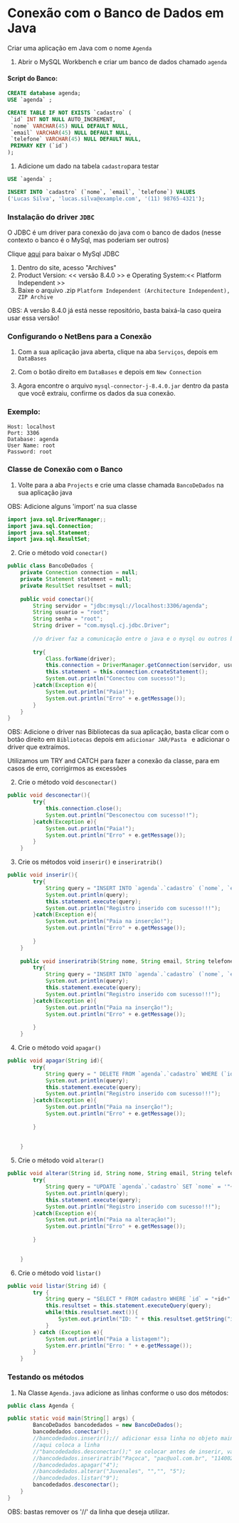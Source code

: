 # Conexão com o Banco de Dados em Java

Criar uma aplicação em Java com o nome `Agenda`

1. Abrir o MySQL Workbench e criar um banco de dados chamado `agenda`

#### Script do Banco:

```Sql
CREATE database agenda;
USE `agenda` ;

CREATE TABLE IF NOT EXISTS `cadastro` (
 `id` INT NOT NULL AUTO_INCREMENT,
 `nome` VARCHAR(45) NULL DEFAULT NULL,
 `email` VARCHAR(45) NULL DEFAULT NULL,
 `telefone` VARCHAR(45) NULL DEFAULT NULL,
 PRIMARY KEY (`id`)
);

```

1. Adicione um dado na tabela `cadastro`para testar

```Sql
USE `agenda` ;

INSERT INTO `cadastro` (`nome`, `email`, `telefone`) VALUES
('Lucas Silva', 'lucas.silva@example.com', '(11) 98765-4321');
```

### Instalação do driver `JDBC` 

O JDBC é um driver para conexão do java com o banco de dados (nesse contexto o banco é o MySql, mas poderiam ser outros)

Clique [aqui](https://dev.mysql.com/downloads/connector/j/) para baixar o MySql JDBC

1. Dentro do site, acesso "Archives" 
2. Product Version: << versão 8.4.0 >> e Operating System:<< Platform Independent >>
3. Baixe o arquivo .zip `Platform Independent (Architecture Independent), ZIP Archive`

OBS: A versão 8.4.0 já está nesse repositório, basta baixá-la caso queira usar essa versão!

### Configurando o NetBens para a Conexão

1. Com a sua aplicação java aberta, clique na aba `Serviços`, depois em `DataBases`

2. Com o botão direito em `DataBases` e depois em `New Connection`

3. Agora encontre o arquivo `mysql-connector-j-8.4.0.jar` dentro da pasta que você extraiu, confirme os dados da sua conexão.

### Exemplo:
```
Host: localhost
Port: 3306
Database: agenda
User Name: root
Password: root
```

### Classe de Conexão com o Banco
1. Volte para a aba `Projects` e crie uma classe chamada `BancoDeDados` na  sua aplicação java

OBS: Adicione alguns 'import' na sua classe

```Java
import java.sql.DriverManager;;
import java.sql.Connection;
import java.sql.Statement;
import java.sql.ResultSet;
```

2. Crie  o método void `conectar()`

```Java
public class BancoDeDados {
    private Connection connection = null;
    private Statement statement = null;
    private ResultSet resultset = null;
    
    public void conectar(){
        String servidor = "jdbc:mysql://localhost:3306/agenda";
        String usuario = "root";
        String senha = "root";
        String driver = "com.mysql.cj.jdbc.Driver";
        
        //o driver faz a comunicação entre o java e o mysql ou outros bancos
        
        try{
            Class.forName(driver);
            this.connection = DriverManager.getConnection(servidor, usuario, senha);
            this.statement = this.connection.createStatement();
            System.out.println("Conectou com sucesso!");
        }catch(Exception e){
            System.out.println("Paia!");
            System.out.println("Erro" + e.getMessage());
        }
    }
}
```
OBS: Adicione o driver nas Bibliotecas da sua aplicação, basta clicar com o botão direito em `Bibliotecas` depois em `adicionar JAR/Pasta ` e adicionar o driver que extraímos.

Utilizamos um TRY and CATCH para fazer a conexão da classe, para em casos de erro,  corrigirmos as excessões

2. Crie  o método void `desconectar()`
```Java
public void desconectar(){
        try{
            this.connection.close();
            System.out.println("Desconectou com sucesso!!");
        }catch(Exception e){
            System.out.println("Paia!");
            System.out.println("Erro" + e.getMessage());
        }
    }
```
3. Crie  os métodos void `inserir()` e `inseriratrib()`

```Java
public void inserir(){
        try{
            String query = "INSERT INTO `agenda`.`cadastro` (`nome`, `email`, `telefone`) VALUES ('Joãozin', 'joj@uol.com.br', '14997990009');" ;
            System.out.println(query);
            this.statement.execute(query);
            System.out.println("Registro inserido com sucesso!!!");
        }catch(Exception e){
            System.out.println("Paia na inserção!");
            System.out.println("Erro" + e.getMessage());
            
        }
    }
    
    public void inseriratrib(String nome, String email, String telefone){
        try{
            String query = "INSERT INTO `agenda`.`cadastro` (`nome`, `email`, `telefone`) VALUES ('"+ nome +"', '"+ email +"', '"+ telefone +"');" ;
            System.out.println(query);
            this.statement.execute(query);
            System.out.println("Registro inserido com sucesso!!!");
        }catch(Exception e){
            System.out.println("Paia na inserção!");
            System.out.println("Erro" + e.getMessage());
            
        }
    }
```

4. Crie  o método void `apagar()`
```Java
public void apagar(String id){
        try{
            String query = " DELETE FROM `agenda`.`cadastro` WHERE (`id` = '"+id+"');" ;
            System.out.println(query);
            this.statement.execute(query);
            System.out.println("Registro inserido com sucesso!!!");
        }catch(Exception e){
            System.out.println("Paia na inserção!");
            System.out.println("Erro" + e.getMessage());
            
        }
        
        
    }
```

5. Crie  o método void `alterar()`
```Java
public void alterar(String id, String nome, String email, String telefone){
        try{
            String query = "UPDATE `agenda`.`cadastro` SET `nome` = '"+nome+"', `email` = '"+email+"', `telefone` = '"+telefone+"' WHERE (`id` = '"+id+"');" ;
            System.out.println(query);
            this.statement.execute(query);
            System.out.println("Registro inserido com sucesso!!!");
        }catch(Exception e){
            System.out.println("Paia na alteração!");
            System.out.println("Erro" + e.getMessage());
            
        }

        
    }
```

6. Crie  o método void `listar()`
```Java
public void listar(String id) {
        try {
            String query = "SELECT * FROM cadastro WHERE `id` = "+id+" ORDER BY id ASC";
            this.resultset = this.statement.executeQuery(query);
            while(this.resultset.next()){
                System.out.println("ID: " + this.resultset.getString("id") + " - NOME: " + this.resultset.getString("nome") + " - EMAIL: " + this.resultset.getString("email") + " - TELEFONE: " + this.resultset.getString("telefone"));
            }
        } catch (Exception e){
            System.out.println("Paia a listagem!");
            System.err.println("Erro: " + e.getMessage());
        }
    }
```

### Testando os métodos

1. Na Classe `Agenda.java` adicione as linhas conforme o uso dos métodos:

```Java
public class Agenda {

public static void main(String[] args) {
        BancoDeDados bancodedados = new BancoDeDados();
        bancodedados.conectar();
        //bancodedados.inserir();// adicionar essa linha no objeto main da classe "Agenda"
        //aqui coloca a linha         
        //"bancodedados.desconectar();" se colocar antes de inserir, vai dar erro
        //bancodedados.inseriratrib("Paçoca", "pac@uol.com.br", "1140028922");
        //bancodedados.apagar("4");
        //bancodedados.alterar("Juvenales", "","", "5");
        //bancodedados.listar("9");
        bancodedados.desconectar();
    }
}
```

OBS: bastas remover os '//' da linha que deseja utilizar.






